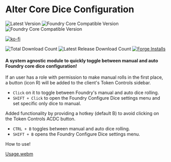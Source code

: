 # Alter Core Dice Configuration
![Latest Version](https://img.shields.io/badge/dynamic/json.svg?url=https://raw.githubusercontent.com/thatlonelybugbear/acdc/main/module.json&label=Token%20Warp%20Version&query=$.version&colorB=yellow&style=for-the-badge)
![Foundry Core Compatible Version](https://img.shields.io/badge/dynamic/json.svg?url=https://raw.githubusercontent.com/thatlonelybugbear/acdc/main/module.json&label=Foundry%20Version&query=$.compatibility.minimum&colorB=ff6400&style=for-the-badge)
![Foundry Core Compatible Version](https://img.shields.io/badge/dynamic/json.svg?url=https://raw.githubusercontent.com/thatlonelybugbear/acdc/main/module.json&label=Foundry%20Version&query=$.compatibility.verified&colorB=ff6400&style=for-the-badge)

[![ko-fi](https://ko-fi.com/img/githubbutton_sm.svg)](https://ko-fi.com/thatlonelybugbear)

![Total Download Count](https://img.shields.io/github/downloads/thatlonelybugbear/acdc/total?color=2b82fc&label=TOTAL%20DOWNLOADS&style=for-the-badge)
![Latest Release Download Count](https://img.shields.io/github/downloads/thatlonelybugbear/acdc/latest/total?color=2b82fc&label=LATEST%20DOWNLOADS&style=for-the-badge)
[![Forge Installs](https://img.shields.io/badge/dynamic/json?label=Forge%20Installs&query=package.installs&suffix=%25&url=https://forge-vtt.com/api/bazaar/package/acdc&colorB=68a74f&style=for-the-badge)](https://forge-vtt.com/bazaar#package=tokenwarp)

#### A system agnostic module to quickly toggle between manual and auto Foundry core dice configuration!
If an user has a role with permission to make manual rolls in the first place, a button (icon R) will be added to the client's Token Controls sidebar.
- `Click` on it to toggle between Foundry's manual and auto dice rolling.
- `SHIFT + Click` to open the Foundry Configure Dice settings menu and set specific only dice to manual.

Added functionality by providing a hotkey (default B) to avoid clicking on the Token Controls ACDC button.
- `CTRL + B` toggles between manual and auto dice rolling.
- `SHIFT + B` opens the Foundry Configure Dice settings menu.

How to use!

[Usage.webm](https://github.com/user-attachments/assets/b3e37565-4c10-474c-b23d-0a17ed1ee2f1)
